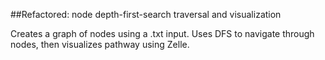 ##Refactored: node depth-first-search traversal and visualization

Creates a graph of nodes using a .txt input. Uses DFS to navigate through nodes, then visualizes pathway using Zelle.
